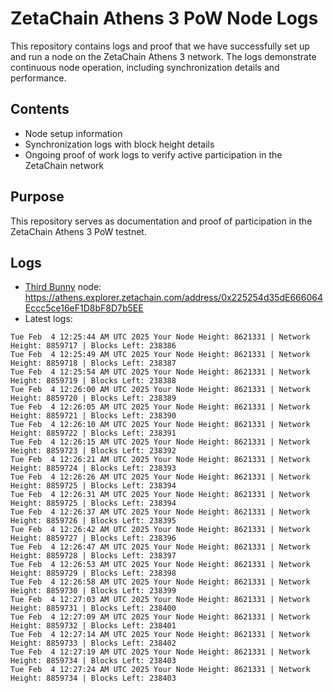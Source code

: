 # ZetaChain Athens 3 PoW Node Logs
This repository contains logs and proof that we have successfully set up and run a node on the ZetaChain Athens 3 network. The logs demonstrate continuous node operation, including synchronization details and performance.

## Contents
- Node setup information
- Synchronization logs with block height details
- Ongoing proof of work logs to verify active participation in the ZetaChain network

## Purpose
This repository serves as documentation and proof of participation in the ZetaChain Athens 3 PoW testnet.

## Logs

- [Third Bunny](https://thirdbunny.xyz/) node: https://athens.explorer.zetachain.com/address/0x225254d35dE666064Eccc5ce16eF1D8bF8D7b5EE
- Latest logs:
```
Tue Feb  4 12:25:44 AM UTC 2025 Your Node Height: 8621331 | Network Height: 8859717 | Blocks Left: 238386
Tue Feb  4 12:25:49 AM UTC 2025 Your Node Height: 8621331 | Network Height: 8859718 | Blocks Left: 238387
Tue Feb  4 12:25:54 AM UTC 2025 Your Node Height: 8621331 | Network Height: 8859719 | Blocks Left: 238388
Tue Feb  4 12:26:00 AM UTC 2025 Your Node Height: 8621331 | Network Height: 8859720 | Blocks Left: 238389
Tue Feb  4 12:26:05 AM UTC 2025 Your Node Height: 8621331 | Network Height: 8859721 | Blocks Left: 238390
Tue Feb  4 12:26:10 AM UTC 2025 Your Node Height: 8621331 | Network Height: 8859722 | Blocks Left: 238391
Tue Feb  4 12:26:15 AM UTC 2025 Your Node Height: 8621331 | Network Height: 8859723 | Blocks Left: 238392
Tue Feb  4 12:26:21 AM UTC 2025 Your Node Height: 8621331 | Network Height: 8859724 | Blocks Left: 238393
Tue Feb  4 12:26:26 AM UTC 2025 Your Node Height: 8621331 | Network Height: 8859725 | Blocks Left: 238394
Tue Feb  4 12:26:31 AM UTC 2025 Your Node Height: 8621331 | Network Height: 8859725 | Blocks Left: 238394
Tue Feb  4 12:26:37 AM UTC 2025 Your Node Height: 8621331 | Network Height: 8859726 | Blocks Left: 238395
Tue Feb  4 12:26:42 AM UTC 2025 Your Node Height: 8621331 | Network Height: 8859727 | Blocks Left: 238396
Tue Feb  4 12:26:47 AM UTC 2025 Your Node Height: 8621331 | Network Height: 8859728 | Blocks Left: 238397
Tue Feb  4 12:26:53 AM UTC 2025 Your Node Height: 8621331 | Network Height: 8859729 | Blocks Left: 238398
Tue Feb  4 12:26:58 AM UTC 2025 Your Node Height: 8621331 | Network Height: 8859730 | Blocks Left: 238399
Tue Feb  4 12:27:03 AM UTC 2025 Your Node Height: 8621331 | Network Height: 8859731 | Blocks Left: 238400
Tue Feb  4 12:27:09 AM UTC 2025 Your Node Height: 8621331 | Network Height: 8859732 | Blocks Left: 238401
Tue Feb  4 12:27:14 AM UTC 2025 Your Node Height: 8621331 | Network Height: 8859733 | Blocks Left: 238402
Tue Feb  4 12:27:19 AM UTC 2025 Your Node Height: 8621331 | Network Height: 8859734 | Blocks Left: 238403
Tue Feb  4 12:27:24 AM UTC 2025 Your Node Height: 8621331 | Network Height: 8859734 | Blocks Left: 238403
```
